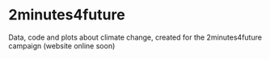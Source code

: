 # 2minutes4future
Data, code and plots about climate change, created for the 2minutes4future campaign (website online soon)
